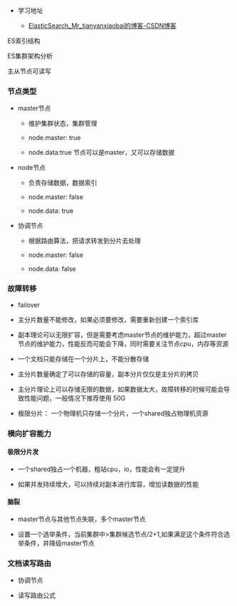- 学习地址
  
  - [ElasticSearch_Mr_tianyanxiaobai的博客-CSDN博客](https://blog.csdn.net/mr_tianyanxiaobai/category_11462747.html)

ES索引结构

ES集群架构分析

主从节点可读写

### 节点类型

- master节点
  
  - 维护集群状态，集群管理
  
  - node.master: true
  
  - node.data:true  节点可以是master，又可以存储数据

- node节点
  
  - 负责存储数据，数据索引
  
  - node.master: false
  
  - node.data: true

- 协调节点
  
  - 根据路由算法，把请求转发到分片去处理
  
  - node.master: false
  
  - node.data: false

### 故障转移

- failover

- 主分片数量不能修改，如果必须要修改，需要重新创建一个索引库

- 副本理论可以无限扩容，但是需要考虑master节点的维护能力，超过master节点的维护能力，性能反而可能会下降，同时需要关注节点cpu，内存等资源

- 一个文档只能存储在一个分片上，不能分散存储

- 主分片数量确定了可以存储的容量，副本分片仅仅是主分片的拷贝

- 主分片理论上可以存储无限的数据，如果数据太大，故障转移的时候可能会导致性能问题，一般情况下推荐使用 50G

- 极限分片： 一个物理机只存储一个分片，一个shared独占物理机资源

### 横向扩容能力

#### 极限分片发

- 一个shared独占一个机器，粗站cpu，io，性能会有一定提升

- 如果并发持续增大，可以持续对副本进行库容，增加读数据的性能

#### 脑裂

- master节点与其他节点失联，多个master节点

- 设置一个选举条件，当前集群中>集群候选节点/2+1,如果满足这个条件符合选举条件，并降级master节点

### 文档读写路由

- 协调节点

- 读写路由公式
